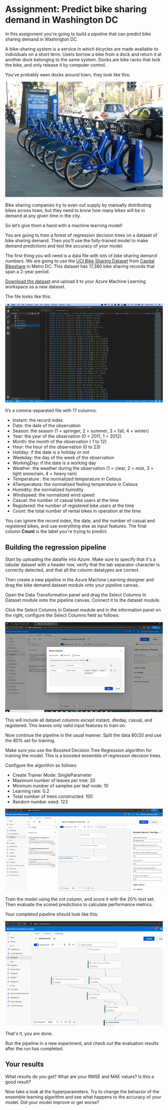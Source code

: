 # Assignment: Predict bike sharing demand in Washington DC

In this assignment you're going to build a pipeline that can predict bike sharing demand in Washington DC.

A bike-sharing system is a service in which bicycles are made available to individuals on a short term. Users borrow a bike from a dock and return it at another dock belonging to the same system. Docks are bike racks that lock the bike, and only release it by computer control.

You’ve probably seen docks around town, they look like this:

![Bike sharing rack](./assets/bikesharing.jpeg)

Bike sharing companies try to even out supply by manually distributing bikes across town, but they need to know how many bikes will be in demand at any given time in the city.

So let’s give them a hand with a machine learning model!

You are going to train a forest of regression decision trees on a dataset of bike sharing demand. Then you’ll use the fully-trained model to make demand predictions and test the accuracy of your model.

The first thing you will need is a data file with lots of bike sharing demand numbers. We are going to use the [UCI Bike Sharing Dataset](http://archive.ics.uci.edu/ml/datasets/bike+sharing+dataset) from [Capital Bikeshare](https://www.capitalbikeshare.com/) in Metro DC. This dataset has 17,380 bike sharing records that span a 2-year period.

[Download the dataset](https://github.com/mdfarragher/CLA/blob/master/Regression/BikeDemandPrediction/bikedemand.csv) and upload it to your Azure Machine Learning workspace as a new dataset.

The file looks like this:

![Data File](./assets/data.png)

It’s a comma-separated file with 17 columns:

* Instant: the record index
* Date: the date of the observation
* Season: the season (1 = springer, 2 = summer, 3 = fall, 4 = winter)
* Year: the year of the observation (0 = 2011, 1 = 2012)
* Month: the month of the observation ( 1 to 12)
* Hour: the hour of the observation (0 to 23)
* Holiday: if the date is a holiday or not
* Weekday: the day of the week of the observation
* WorkingDay: if the date is a working day
* Weather: the weather during the observation (1 = clear, 2 = mist, 3 = light snow/rain, 4 = heavy rain)
* Temperature : the normalized temperature in Celsius
* ATemperature: the normalized feeling temperature in Celsius
* Humidity: the normalized humidity
* Windspeed: the normalized wind speed
* Casual: the number of casual bike users at the time
* Registered: the number of registered bike users at the time
* Count: the total number of rental bikes in operation at the time

You can ignore the record index, the date, and the number of casual and registered bikes, and use everything else as input features. The final column **Count** is the label you're trying to predict.

## Building the regression pipeline

Start by uploading the datafile into Azure. Make sure to specify that it's a tabular dataset with a header row, verify that the tab separator character is correctly detected, and that all the column datatypes are correct.

Then create a new pipeline in the Azure Machine Learning designer and drag the bike demand dataset module onto your pipeline canvas.

Open the Data Transformation panel and drag the Select Columns In Dataset module onto the pipeline canvas. Connect it to the dataset module.

Click the Select Columns In Dataset module and in the information panel on the right, configure the Select Columns field as follows:

![Setup pipeline step 1](./assets/new/image1.png)

This will include all dataset columns *except* instant, dteday, casual, and registered. This leaves only valid input features to train on. 

Now continue the pipeline in the usual manner. Split the data 80/20 and use the 80% set for training. 

Make sure you use the Boosted Decision Tree Regression algorithm for training the model. This is a boosted ensemble of regression decision trees.

Configure the algorithm as follows:

* Create Trainer Mode: SingleParameter
* Maximum number of leaves per tree: 20
* Minimum number of samples per leaf node: 10
* Learning rate: 0.2
* Total number of trees constructed: 100
* Random number seed: 123

![Setup pipeline step 2](./assets/new/image2.png)

Train the model using the cnt column, and score it with the 20% test set. Then evaluate the scored predictions to calculate performance metrics.

Your completed pipeline should look like this:

![Setup pipeline step 3](./assets/new/image4.png)

That's it, you are done.

Run the pipeline in a new experiment, and check out the evaluation results after the run has completed.

## Your results

What results do you get? What are your RMSE and MAE values? Is this a good result? 

Now take a look at the hyperparameters. Try to change the behavior of the ensemble learning algorithm and see what happens to the accuracy of your model. Did your model improve or get worse? 
